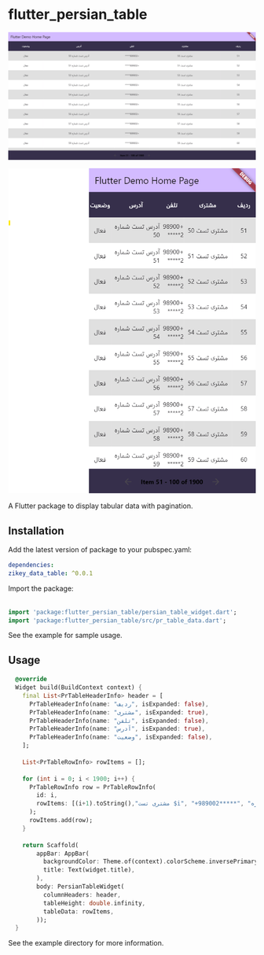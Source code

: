 # flutter_persian_table

<p align="center">
   <img src="./example1.png" alt="example 1" />
</p>

<p align="center">
   <img src="./example2.png" alt="example 1" />
</p>


A Flutter package to display tabular data with pagination.

## Installation
Add the latest version of package to your pubspec.yaml:

```yaml
dependencies:
zikey_data_table: ^0.0.1
```
Import the package:

```dart

import 'package:flutter_persian_table/persian_table_widget.dart';
import 'package:flutter_persian_table/src/pr_table_data.dart';

```
See the example for sample usage.

## Usage
```dart
  @override
  Widget build(BuildContext context) {
    final List<PrTableHeaderInfo> header = [
      PrTableHeaderInfo(name: "ردیف", isExpanded: false),
      PrTableHeaderInfo(name: "مشتری", isExpanded: true),
      PrTableHeaderInfo(name: "تلفن", isExpanded: false),
      PrTableHeaderInfo(name: "آدرس", isExpanded: true),
      PrTableHeaderInfo(name: "وضعیت", isExpanded: false),
    ];

    List<PrTableRowInfo> rowItems = [];

    for (int i = 0; i < 1900; i++) {
      PrTableRowInfo row = PrTableRowInfo(
        id: i,
        rowItems: [(i+1).toString(),"مشتری تست $i", "+989002*****", "آدرس تست شماره $i", "فعال"],
      );
      rowItems.add(row);
    }

    return Scaffold(
        appBar: AppBar(
          backgroundColor: Theme.of(context).colorScheme.inversePrimary,
          title: Text(widget.title),
        ),
        body: PersianTableWidget(
          columnHeaders: header,
          tableHeight: double.infinity,
          tableData: rowItems,
        ));
  }
```

See the example directory for more information.

 
